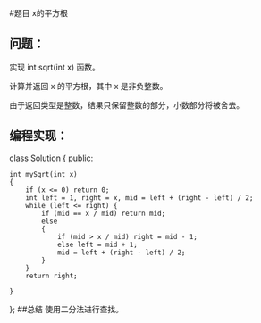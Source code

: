 #题目
x的平方根
## 问题： 
实现 int sqrt(int x) 函数。

计算并返回 x 的平方根，其中 x 是非负整数。

由于返回类型是整数，结果只保留整数的部分，小数部分将被舍去。
## 编程实现：
class Solution {
public:

    int mySqrt(int x) 
    {
        if (x <= 0) return 0;
        int left = 1, right = x, mid = left + (right - left) / 2;
        while (left <= right) {
            if (mid == x / mid) return mid;
            else 
            {
                if (mid > x / mid) right = mid - 1;
                else left = mid + 1;
                mid = left + (right - left) / 2;
            }
        }
        return right;
        
    }
};
##总结
使用二分法进行查找。